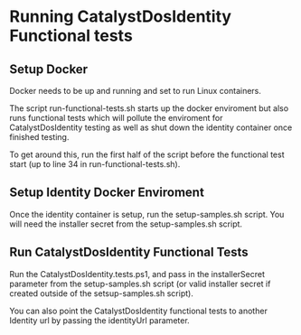 # Running CatalystDosIdentity Functional tests

## Setup Docker
Docker needs to be up and running and set to run Linux containers.  

The script run-functional-tests.sh starts up the docker enviroment but also runs functional tests which will pollute the enviroment for CatalystDosIdentity testing as well as shut down the identity container once finished testing. 

To get around this, run the first half of the script before the functional test start (up to line 34 in run-functional-tests.sh).

## Setup Identity Docker Enviroment
Once the identity container is setup, run the setup-samples.sh script.  You will need the installer secret from the setup-samples.sh script.

## Run CatalystDosIdentity Functional Tests
Run the CatalystDosIdentity.tests.ps1, and pass in the installerSecret parameter from the setup-samples.sh script (or valid installer secret if created outside of the setsup-samples.sh script).

You can also point the CatalystDosIdentity functional tests to another Identity url by passing the identityUrl parameter.